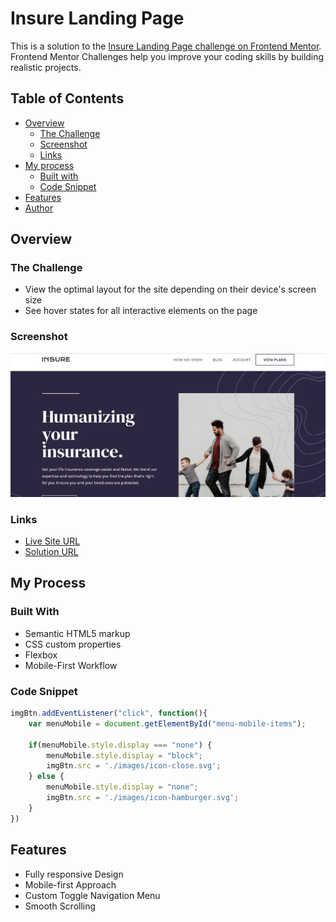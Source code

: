 # Insure Landing Page 

This is a solution to the [Insure Landing Page challenge on Frontend Mentor](https://www.frontendmentor.io/challenges/insure-landing-page-uTU68JV8). Frontend Mentor Challenges help you improve your coding skills by building realistic projects.

## Table of Contents

- [Overview](#overview)
  - [The Challenge](#the-challenge)
  - [Screenshot](#screenshot)
  - [Links](#links)
- [My process](#my-process)
  - [Built with](#built-with)
  - [Code Snippet](#code-snippet)
- [Features](#features)
- [Author](#author)

## Overview

### The Challenge

- View the optimal layout for the site depending on their device's screen size
- See hover states for all interactive elements on the page

### Screenshot

![](./preview.png)

### Links

- [Live Site URL]()
- [Solution URL](https://github.com/aniru-dh21/Insure-Landing-Page)

## My Process

### Built With

- Semantic HTML5 markup
- CSS custom properties
- Flexbox
- Mobile-First Workflow

### Code Snippet

```js
imgBtn.addEventListener("click", function(){
    var menuMobile = document.getElementById("menu-mobile-items");

    if(menuMobile.style.display === "none") {
        menuMobile.style.display = "block";
        imgBtn.src = './images/icon-close.svg';
    } else {
        menuMobile.style.display = "none";
        imgBtn.src = './images/icon-hamburger.svg';
    }
})
```

## Features

- Fully responsive Design
- Mobile-first Approach
- Custom Toggle Navigation Menu
- Smooth Scrolling
